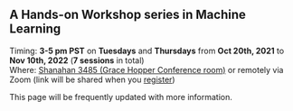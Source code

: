 ## A Hands-on Workshop series in Machine Learning 
Timing: **3-5 pm PST** on **Tuesdays** and **Thursdays** from **Oct 20th, 2021** to **Nov 10th, 2022** (**7 sessions** in total)  
Where: [Shanahan 3485 (Grace Hopper Conference room)](https://www.hmc.edu/facilities-maintenance/wp-content/uploads/sites/17/2014/01/shanahan-center-classroom-locations.pdf) or remotely via Zoom (link will be shared when you [register](https://forms.gle/5nrYjUQQt1q1Dgo67))



This page will be frequently updated with more information.
